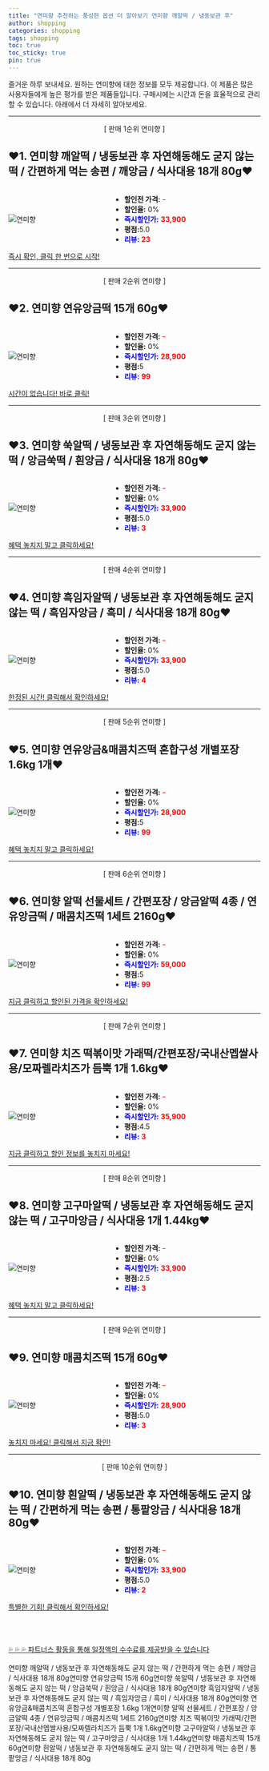 ```yaml
---
title: "연미향 추천하는 풍성한 옵션 더 알아보기 연미향 깨알떡 / 냉동보관 후"
author: shopping
categories: shopping
tags: shopping
toc: true
toc_sticky: true
pin: true
---
```

즐거운 하루 보내세요. 원하는 연미향에 대한 정보를 모두 제공합니다. 이 제품은 많은 사용자들에게 높은 평가를 받은 제품들입니다. 구매시에는 시간과 돈을 효율적으로 관리할 수 있습니다. 아래에서 더 자세히 알아보세요.

---
<p class="toplist" style="margin: 0 auto; display: block; width: fit-content;">[ 판매 1순위 연미향 ]</p>

<h2><strong>❤️1. 연미향 깨알떡 / 냉동보관 후 자연해동해도 굳지 않는 떡 / 간편하게 먹는 송편 / 깨앙금 / 식사대용 18개 80g❤️</strong></h2>

<div style="display: flex; align-items: center;">
    <div style="flex: 0.4;">
        <img src="https://thumbnail7.coupangcdn.com/thumbnails/remote/230x230ex/image/vendor_inventory/0de9/2c1c6a263c285f8ad710befd404a4a7675b87cf904ca8369a822b634808e.jpg" alt="연미향" style="max-width: 100%;">
    </div>
    <div style="flex: 0.6; margin-left: 10px;">
        <ul>
            <li><strong>할인전 가격:</strong> <del style="color: red;">-</del></li>
            <li><strong>할인율:</strong> 0%</li>
            <li><span style='color:blue'><strong>즉시할인가:</strong></span> <span style='color:red'><strong>33,900</strong></span></li>
            <li><strong>평점:</strong>5.0</li>
            <li><span style='color:blue'><strong>리뷰:</strong></span> <span style='color:red'><strong>23</strong></span></li>
        </ul>
    </div>
</div>
<div class="center">
    <a href="https://selin100587.github.io?lptag=AF9450613&subid=githubio&pageKey=7743832228&traceid=V0-153&itemId=20841176671&vendorItemId=87908906026" class="myButton">
        즉시 확인, 클릭 한 번으로 시작!
    </a>
</div>


---
<p class="toplist" style="margin: 0 auto; display: block; width: fit-content;">[ 판매 2순위 연미향 ]</p>

<h2><strong>❤️2. 연미향 연유앙금떡 15개 60g❤️</strong></h2>

<div style="display: flex; align-items: center;">
    <div style="flex: 0.4;">
        <img src="https://thumbnail9.coupangcdn.com/thumbnails/remote/230x230ex/image/vendor_inventory/26c9/12908c482be4e518b70f4a648e63f6fb7a9505faf90d2c7976449e27022c.jpg" alt="연미향" style="max-width: 100%;">
    </div>
    <div style="flex: 0.6; margin-left: 10px;">
        <ul>
            <li><strong>할인전 가격:</strong> <del style="color: red;">-</del></li>
            <li><strong>할인율:</strong> 0%</li>
            <li><span style='color:blue'><strong>즉시할인가:</strong></span> <span style='color:red'><strong>28,900</strong></span></li>
            <li><strong>평점:</strong>5</li>
            <li><span style='color:blue'><strong>리뷰:</strong></span> <span style='color:red'><strong>99</strong></span></li>
        </ul>
    </div>
</div>
<div class="center">
    <a href="https://selin100587.github.io?lptag=AF9450613&subid=githubio&pageKey=8106355565&traceid=V0-153&itemId=22947531191&vendorItemId=89981833068" class="myButton">
        시간이 없습니다! 바로 클릭!
    </a>
</div>


---
<p class="toplist" style="margin: 0 auto; display: block; width: fit-content;">[ 판매 3순위 연미향 ]</p>

<h2><strong>❤️3. 연미향 쑥알떡 / 냉동보관 후 자연해동해도 굳지 않는 떡 / 앙금쑥떡 / 흰앙금 / 식사대용 18개 80g❤️</strong></h2>

<div style="display: flex; align-items: center;">
    <div style="flex: 0.4;">
        <img src="https://thumbnail7.coupangcdn.com/thumbnails/remote/230x230ex/image/vendor_inventory/46ff/39e3a58dea7228e1b5b6ee42f36b7ff2ed6bd615275c425b49aab151e493.jpg" alt="연미향" style="max-width: 100%;">
    </div>
    <div style="flex: 0.6; margin-left: 10px;">
        <ul>
            <li><strong>할인전 가격:</strong> <del style="color: red;">-</del></li>
            <li><strong>할인율:</strong> 0%</li>
            <li><span style='color:blue'><strong>즉시할인가:</strong></span> <span style='color:red'><strong>33,900</strong></span></li>
            <li><strong>평점:</strong>5.0</li>
            <li><span style='color:blue'><strong>리뷰:</strong></span> <span style='color:red'><strong>3</strong></span></li>
        </ul>
    </div>
</div>
<div class="center">
    <a href="https://selin100587.github.io?lptag=AF9450613&subid=githubio&pageKey=7743840202&traceid=V0-153&itemId=20841219024&vendorItemId=87908948457" class="myButton">
        혜택 놓치지 말고 클릭하세요!
    </a>
</div>


---
<p class="toplist" style="margin: 0 auto; display: block; width: fit-content;">[ 판매 4순위 연미향 ]</p>

<h2><strong>❤️4. 연미향 흑임자알떡 / 냉동보관 후 자연해동해도 굳지 않는 떡 / 흑임자앙금 / 흑미 / 식사대용 18개 80g❤️</strong></h2>

<div style="display: flex; align-items: center;">
    <div style="flex: 0.4;">
        <img src="https://thumbnail7.coupangcdn.com/thumbnails/remote/230x230ex/image/vendor_inventory/9be6/5685c574c0f288d1c9cb053851c4c8322ca9453e0f62030d5afc355b3ac8.jpg" alt="연미향" style="max-width: 100%;">
    </div>
    <div style="flex: 0.6; margin-left: 10px;">
        <ul>
            <li><strong>할인전 가격:</strong> <del style="color: red;">-</del></li>
            <li><strong>할인율:</strong> 0%</li>
            <li><span style='color:blue'><strong>즉시할인가:</strong></span> <span style='color:red'><strong>33,900</strong></span></li>
            <li><strong>평점:</strong>5.0</li>
            <li><span style='color:blue'><strong>리뷰:</strong></span> <span style='color:red'><strong>4</strong></span></li>
        </ul>
    </div>
</div>
<div class="center">
    <a href="https://selin100587.github.io?lptag=AF9450613&subid=githubio&pageKey=7743851245&traceid=V0-153&itemId=20841268803&vendorItemId=87908997887" class="myButton">
        한정된 시간! 클릭해서 확인하세요!
    </a>
</div>


---
<p class="toplist" style="margin: 0 auto; display: block; width: fit-content;">[ 판매 5순위 연미향 ]</p>

<h2><strong>❤️5. 연미향 연유앙금&매콤치즈떡 혼합구성 개별포장 1.6kg 1개❤️</strong></h2>

<div style="display: flex; align-items: center;">
    <div style="flex: 0.4;">
        <img src="https://thumbnail8.coupangcdn.com/thumbnails/remote/230x230ex/image/vendor_inventory/8fe6/8571a908803c8aefeb3d08a52ff8ae8f6152b671b9d5ed37a115e4d86572.jpg" alt="연미향" style="max-width: 100%;">
    </div>
    <div style="flex: 0.6; margin-left: 10px;">
        <ul>
            <li><strong>할인전 가격:</strong> <del style="color: red;">-</del></li>
            <li><strong>할인율:</strong> 0%</li>
            <li><span style='color:blue'><strong>즉시할인가:</strong></span> <span style='color:red'><strong>28,900</strong></span></li>
            <li><strong>평점:</strong>5</li>
            <li><span style='color:blue'><strong>리뷰:</strong></span> <span style='color:red'><strong>99</strong></span></li>
        </ul>
    </div>
</div>
<div class="center">
    <a href="https://selin100587.github.io?lptag=AF9450613&subid=githubio&pageKey=8192616831&traceid=V0-153&itemId=23451909684&vendorItemId=90478667712" class="myButton">
        혜택 놓치지 말고 클릭하세요!
    </a>
</div>


---
<p class="toplist" style="margin: 0 auto; display: block; width: fit-content;">[ 판매 6순위 연미향 ]</p>

<h2><strong>❤️6. 연미향 알떡 선물세트 / 간편포장 / 앙금알떡 4종 / 연유앙금떡 / 매콤치즈떡 1세트 2160g❤️</strong></h2>

<div style="display: flex; align-items: center;">
    <div style="flex: 0.4;">
        <img src="https://thumbnail10.coupangcdn.com/thumbnails/remote/230x230ex/image/vendor_inventory/3e4d/7935cfa034960a570912488c92493b30a499a190496384be60b681f898fa.jpg" alt="연미향" style="max-width: 100%;">
    </div>
    <div style="flex: 0.6; margin-left: 10px;">
        <ul>
            <li><strong>할인전 가격:</strong> <del style="color: red;">-</del></li>
            <li><strong>할인율:</strong> 0%</li>
            <li><span style='color:blue'><strong>즉시할인가:</strong></span> <span style='color:red'><strong>59,000</strong></span></li>
            <li><strong>평점:</strong>5</li>
            <li><span style='color:blue'><strong>리뷰:</strong></span> <span style='color:red'><strong>99</strong></span></li>
        </ul>
    </div>
</div>
<div class="center">
    <a href="https://selin100587.github.io?lptag=AF9450613&subid=githubio&pageKey=8159081769&traceid=V0-153&itemId=23254920527&vendorItemId=90287317193" class="myButton">
        지금 클릭하고 할인된 가격을 확인하세요!
    </a>
</div>


---
<p class="toplist" style="margin: 0 auto; display: block; width: fit-content;">[ 판매 7순위 연미향 ]</p>

<h2><strong>❤️7. 연미향 치즈 떡볶이맛 가래떡/간편포장/국내산멥쌀사용/모짜렐라치즈가 듬뿍 1개 1.6kg❤️</strong></h2>

<div style="display: flex; align-items: center;">
    <div style="flex: 0.4;">
        <img src="https://thumbnail6.coupangcdn.com/thumbnails/remote/230x230ex/image/vendor_inventory/6cb9/6c7cc7569b703ecdc01eb24287a7bd548eb3e50d625894e8966f6a6e7c26.jpg" alt="연미향" style="max-width: 100%;">
    </div>
    <div style="flex: 0.6; margin-left: 10px;">
        <ul>
            <li><strong>할인전 가격:</strong> <del style="color: red;">-</del></li>
            <li><strong>할인율:</strong> 0%</li>
            <li><span style='color:blue'><strong>즉시할인가:</strong></span> <span style='color:red'><strong>35,900</strong></span></li>
            <li><strong>평점:</strong>4.5</li>
            <li><span style='color:blue'><strong>리뷰:</strong></span> <span style='color:red'><strong>3</strong></span></li>
        </ul>
    </div>
</div>
<div class="center">
    <a href="https://selin100587.github.io?lptag=AF9450613&subid=githubio&pageKey=6899544506&traceid=V0-153&itemId=21861170662&vendorItemId=88909379746" class="myButton">
        지금 클릭하고 할인 정보를 놓치지 마세요!
    </a>
</div>


---
<p class="toplist" style="margin: 0 auto; display: block; width: fit-content;">[ 판매 8순위 연미향 ]</p>

<h2><strong>❤️8. 연미향 고구마알떡 / 냉동보관 후 자연해동해도 굳지 않는 떡 / 고구마앙금 / 식사대용 1개 1.44kg❤️</strong></h2>

<div style="display: flex; align-items: center;">
    <div style="flex: 0.4;">
        <img src="https://thumbnail9.coupangcdn.com/thumbnails/remote/230x230ex/image/vendor_inventory/dd16/ab704622d337599cf51619c6cc98aa4ec6a320e3ad4f7b6e2c5a26636229.jpg" alt="연미향" style="max-width: 100%;">
    </div>
    <div style="flex: 0.6; margin-left: 10px;">
        <ul>
            <li><strong>할인전 가격:</strong> <del style="color: red;">-</del></li>
            <li><strong>할인율:</strong> 0%</li>
            <li><span style='color:blue'><strong>즉시할인가:</strong></span> <span style='color:red'><strong>33,900</strong></span></li>
            <li><strong>평점:</strong>2.5</li>
            <li><span style='color:blue'><strong>리뷰:</strong></span> <span style='color:red'><strong>3</strong></span></li>
        </ul>
    </div>
</div>
<div class="center">
    <a href="https://selin100587.github.io?lptag=AF9450613&subid=githubio&pageKey=7925950511&traceid=V0-153&itemId=21789137675&vendorItemId=88837806109" class="myButton">
        혜택 놓치지 말고 클릭하세요!
    </a>
</div>


---
<p class="toplist" style="margin: 0 auto; display: block; width: fit-content;">[ 판매 9순위 연미향 ]</p>

<h2><strong>❤️9. 연미향 매콤치즈떡 15개 60g❤️</strong></h2>

<div style="display: flex; align-items: center;">
    <div style="flex: 0.4;">
        <img src="https://thumbnail7.coupangcdn.com/thumbnails/remote/230x230ex/image/vendor_inventory/eced/0f8fcd60c5c9d02bfbb9715c9c00a6bd7d573b5c7e569fa66c0cc68367cf.jpg" alt="연미향" style="max-width: 100%;">
    </div>
    <div style="flex: 0.6; margin-left: 10px;">
        <ul>
            <li><strong>할인전 가격:</strong> <del style="color: red;">-</del></li>
            <li><strong>할인율:</strong> 0%</li>
            <li><span style='color:blue'><strong>즉시할인가:</strong></span> <span style='color:red'><strong>28,900</strong></span></li>
            <li><strong>평점:</strong>5.0</li>
            <li><span style='color:blue'><strong>리뷰:</strong></span> <span style='color:red'><strong>3</strong></span></li>
        </ul>
    </div>
</div>
<div class="center">
    <a href="https://selin100587.github.io?lptag=AF9450613&subid=githubio&pageKey=8106349779&traceid=V0-153&itemId=22947508770&vendorItemId=89981811423" class="myButton">
        놓치지 마세요! 클릭해서 지금 확인!
    </a>
</div>


---
<p class="toplist" style="margin: 0 auto; display: block; width: fit-content;">[ 판매 10순위 연미향 ]</p>

<h2><strong>❤️10. 연미향 흰알떡 / 냉동보관 후 자연해동해도 굳지 않는 떡 / 간편하게 먹는 송편 / 통팥앙금 / 식사대용 18개 80g❤️</strong></h2>

<div style="display: flex; align-items: center;">
    <div style="flex: 0.4;">
        <img src="https://thumbnail9.coupangcdn.com/thumbnails/remote/230x230ex/image/vendor_inventory/b298/adf275d07fe2a98df2d4a4d0880aebcad7f0338f8e47164b5c55b4a5632c.jpg" alt="연미향" style="max-width: 100%;">
    </div>
    <div style="flex: 0.6; margin-left: 10px;">
        <ul>
            <li><strong>할인전 가격:</strong> <del style="color: red;">-</del></li>
            <li><strong>할인율:</strong> 0%</li>
            <li><span style='color:blue'><strong>즉시할인가:</strong></span> <span style='color:red'><strong>33,900</strong></span></li>
            <li><strong>평점:</strong>5.0</li>
            <li><span style='color:blue'><strong>리뷰:</strong></span> <span style='color:red'><strong>2</strong></span></li>
        </ul>
    </div>
</div>
<div class="center">
    <a href="https://selin100587.github.io?lptag=AF9450613&subid=githubio&pageKey=7863228351&traceid=V0-153&itemId=21463038602&vendorItemId=88517471721" class="myButton">
        특별한 기회! 클릭해서 확인하세요!
    </a>
</div>

<br><br><br>[💦 💦 💦 파트너스 활동을 통해 일정액의 수수료를 제공받을 수 있습니다](https://link.coupang.com/a/bcpT2c)<br><br>연미향 깨알떡 / 냉동보관 후 자연해동해도 굳지 않는 떡 / 간편하게 먹는 송편 / 깨앙금 / 식사대용 18개 80g연미향 연유앙금떡 15개 60g연미향 쑥알떡 / 냉동보관 후 자연해동해도 굳지 않는 떡 / 앙금쑥떡 / 흰앙금 / 식사대용 18개 80g연미향 흑임자알떡 / 냉동보관 후 자연해동해도 굳지 않는 떡 / 흑임자앙금 / 흑미 / 식사대용 18개 80g연미향 연유앙금&매콤치즈떡 혼합구성 개별포장 1.6kg 1개연미향 알떡 선물세트 / 간편포장 / 앙금알떡 4종 / 연유앙금떡 / 매콤치즈떡 1세트 2160g연미향 치즈 떡볶이맛 가래떡/간편포장/국내산멥쌀사용/모짜렐라치즈가 듬뿍 1개 1.6kg연미향 고구마알떡 / 냉동보관 후 자연해동해도 굳지 않는 떡 / 고구마앙금 / 식사대용 1개 1.44kg연미향 매콤치즈떡 15개 60g연미향 흰알떡 / 냉동보관 후 자연해동해도 굳지 않는 떡 / 간편하게 먹는 송편 / 통팥앙금 / 식사대용 18개 80g